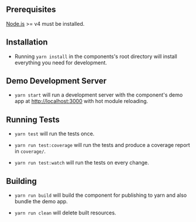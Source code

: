 ## Prerequisites

[Node.js](http://nodejs.org/) >= v4 must be installed.

## Installation

- Running `yarn install` in the components's root directory will install everything you need for development.

## Demo Development Server

- `yarn start` will run a development server with the component's demo app at [http://localhost:3000](http://localhost:3000) with hot module reloading.

## Running Tests

- `yarn test` will run the tests once.

- `yarn run test:coverage` will run the tests and produce a coverage report in `coverage/`.

- `yarn run test:watch` will run the tests on every change.

## Building

- `yarn run build` will build the component for publishing to yarn and also bundle the demo app.

- `yarn run clean` will delete built resources.
